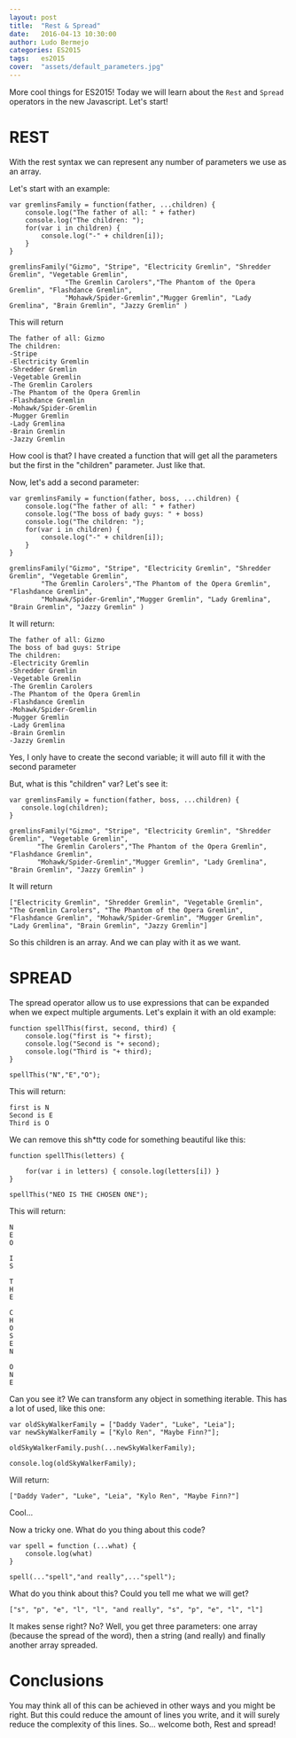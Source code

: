 ```yaml
---
layout: post
title:  "Rest & Spread"
date:   2016-04-13 10:30:00
author: Ludo Bermejo
categories: ES2015 
tags:	es2015
cover:  "assets/default_parameters.jpg"
---
```


More cool things for ES2015! Today we will learn about the `Rest` and `Spread` operators in the new Javascript. Let's start!
 
# REST

With the rest syntax we can represent any number of parameters we use as an array. 

Let's start with an example:

    var gremlinsFamily = function(father, ...children) {
        console.log("The father of all: " + father)
        console.log("The children: ");
        for(var i in children) {
            console.log("-" + children[i]);
        }
    }
    
    gremlinsFamily("Gizmo", "Stripe", "Electricity Gremlin", "Shredder Gremlin", "Vegetable Gremlin",
                  "The Gremlin Carolers","The Phantom of the Opera Gremlin", "Flashdance Gremlin",
                  "Mohawk/Spider-Gremlin","Mugger Gremlin", "Lady Gremlina", "Brain Gremlin", "Jazzy Gremlin" )

This will return

    The father of all: Gizmo
    The children: 
    -Stripe
    -Electricity Gremlin
    -Shredder Gremlin
    -Vegetable Gremlin
    -The Gremlin Carolers
    -The Phantom of the Opera Gremlin
    -Flashdance Gremlin
    -Mohawk/Spider-Gremlin
    -Mugger Gremlin
    -Lady Gremlina
    -Brain Gremlin
    -Jazzy Gremlin

How cool is that? I have created a function that will get all the parameters but the first in the "children" parameter. Just like that.

Now, let's add a second parameter:

    var gremlinsFamily = function(father, boss, ...children) {
        console.log("The father of all: " + father)
        console.log("The boss of bady guys: " + boss)
        console.log("The children: ");
        for(var i in children) {
            console.log("-" + children[i]);
        }
    }
    
    gremlinsFamily("Gizmo", "Stripe", "Electricity Gremlin", "Shredder Gremlin", "Vegetable Gremlin",
            "The Gremlin Carolers","The Phantom of the Opera Gremlin", "Flashdance Gremlin",
            "Mohawk/Spider-Gremlin","Mugger Gremlin", "Lady Gremlina", "Brain Gremlin", "Jazzy Gremlin" )
            
It will return:
            
    The father of all: Gizmo
    The boss of bad guys: Stripe
    The children: 
    -Electricity Gremlin
    -Shredder Gremlin
    -Vegetable Gremlin
    -The Gremlin Carolers
    -The Phantom of the Opera Gremlin
    -Flashdance Gremlin
    -Mohawk/Spider-Gremlin
    -Mugger Gremlin
    -Lady Gremlina
    -Brain Gremlin
    -Jazzy Gremlin
            
Yes, I only have to create the second variable; it will auto fill it with the second parameter
             
But, what is this "children" var? Let's see it:
             
    var gremlinsFamily = function(father, boss, ...children) {
       console.log(children);
    }
    
    gremlinsFamily("Gizmo", "Stripe", "Electricity Gremlin", "Shredder Gremlin", "Vegetable Gremlin",
           "The Gremlin Carolers","The Phantom of the Opera Gremlin", "Flashdance Gremlin",
           "Mohawk/Spider-Gremlin","Mugger Gremlin", "Lady Gremlina", "Brain Gremlin", "Jazzy Gremlin" )
             
It will return
             
    ["Electricity Gremlin", "Shredder Gremlin", "Vegetable Gremlin", 
    "The Gremlin Carolers", "The Phantom of the Opera Gremlin", 
    "Flashdance Gremlin", "Mohawk/Spider-Gremlin", "Mugger Gremlin", 
    "Lady Gremlina", "Brain Gremlin", "Jazzy Gremlin"]             
    
So this children is an array. And we can play with it as we want.
    
# SPREAD    
    
The spread operator allow us to use expressions that can be expanded when we expect multiple arguments. Let's explain it with an old example:

    function spellThis(first, second, third) {
        console.log("first is "+ first);
        console.log("Second is "+ second);
        console.log("Third is "+ third);
    }
    
    spellThis("N","E","O");
        
This will return:
        
    first is N
    Second is E
    Third is O
    
We can remove this sh*tty code for something beautiful like this:
         
    function spellThis(letters) {
    
        for(var i in letters) { console.log(letters[i]) }
    }
    
    spellThis("NEO IS THE CHOSEN ONE");
    
This will return:
    
    N
    E
    O
     
    I
    S
     
    T
    H
    E
     
    C
    H
    O
    S
    E
    N
     
    O
    N
    E
    
Can you see it? We can transform any object in something iterable. This has a lot of used, like this one:
    
    var oldSkyWalkerFamily = ["Daddy Vader", "Luke", "Leia"];
    var newSkyWalkerFamily = ["Kylo Ren", "Maybe Finn?"];
     
    oldSkyWalkerFamily.push(...newSkyWalkerFamily);
    
    console.log(oldSkyWalkerFamily);
    
Will return:
    
    ["Daddy Vader", "Luke", "Leia", "Kylo Ren", "Maybe Finn?"]
    
Cool...
    
Now a tricky one. What do you thing about this code?

    var spell = function (...what) {
        console.log(what)
    }
    
    spell(..."spell","and really",..."spell");

What do you think about this? Could you tell me what we will get?

    ["s", "p", "e", "l", "l", "and really", "s", "p", "e", "l", "l"]
    
It makes sense right? No? Well, you get three parameters: one array (because the spread of the word), then a string (and really) and finally another array spreaded.
     
# Conclusions
     
You may think all of this can be achieved in other ways and you might be right. But this could reduce the amount of lines you write, and it will surely reduce the complexity of this lines. So... welcome both, Rest and spread!     